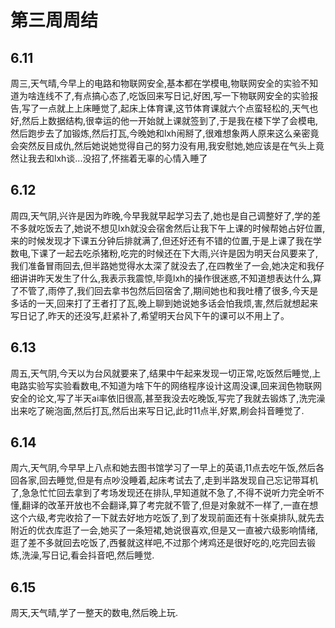 # 第三周周结

## 6.11
  周三,天气晴,今早上的电路和物联网安全,基本都在学模电,物联网安全的实验不知道为啥连线不了,有点搞心态了,吃饭回来写日记,好困,写一下物联网安全的实验报告,写了一点就上上床睡觉了,起床上体育课,这节体育课就六个点蛮轻松的,天气也好,然后上数据结构,很幸运的他一开始就上课就签到了,于是我在楼下学了会模电,然后跑步去了加锻炼,然后打瓦,今晚她和lxh闹掰了,很难想象两人原来这么亲密竟会突然反目成仇,然后她说她觉得自己的努力没有用,我安慰她,她应该是在气头上竟然让我去和lxh谈...没招了,怀揣着无辜的心情入睡了
## 6.12
  周四,天气阴,兴许是因为昨晚,今早我就早起学习去了,她也是自己调整好了,学的差不多就吃饭去了,她说不想见lxh就没会宿舍然后让我下午上课的时候帮她占好位置,来的时候发现才下课五分钟后排就满了,但还好还有不错的位置,于是上课了我在学数电,下课了一起去吃杀猪粉,吃完的时候还在下大雨,兴许是因为明天台风要来了,我们准备冒雨回去,但半路她觉得水太深了就没去了,在四教坐了一会,她决定和我仔细讲讲昨天发生了什么,我表示我震惊,毕竟lxh的操作很迷惑,不知道想表达什么,算了不管了,雨停了,我们回去拿书包然后回宿舍了,期间她也和我吐槽了很多,今天是多话的一天,回来打了王者打了瓦,晚上聊到她说她多话会怕我烦,害,然后就想起来写日记了,昨天的还没写,赶紧补了,希望明天台风下午的课可以不用上了。
## 6.13 
  周五,天气阴,今天以为台风就要来了,结果中午起来发现一切正常,吃饭然后睡觉,上电路实验写实验看数电,不知道为啥下午的网络程序设计这周没课,回来润色物联网安全的论文,写了半天ai率依旧很高,甚至我没去吃晚饭,写完了我就去锻炼了,洗完澡出来吃了碗泡面,然后打瓦,然后出来写日记,此时11点半,好累,刷会抖音睡觉了.
## 6.14
  周六,天气阴,今早早上八点和她去图书馆学习了一早上的英语,11点去吃午饭,然后各回各家,回去睡觉,但是有点吵没睡着,起床考试去了,走到半路发现自己忘记带耳机了,急急忙忙回去拿到了考场发现还在排队,早知道就不急了,不得不说听力完全听不懂,翻译的改革开放也不会翻译,算了考完就不管了,但是对象就不一样了,一直在想这个六级,考完收拾了一下就去好地方吃饭了,到了发现前面还有十张桌排队,就先去附近的优衣库逛了一会,她买了一条短裙,她说很喜欢,但是又一直被六级影响情绪,逛了差不多就回去吃饭了,西餐就这样吧,不过那个烤鸡还是很好吃的,吃完回去锻炼,洗澡,写日记,看会抖音吧,然后睡觉.  
## 6.15
  周天,天气晴,学了一整天的数电,然后晚上玩.